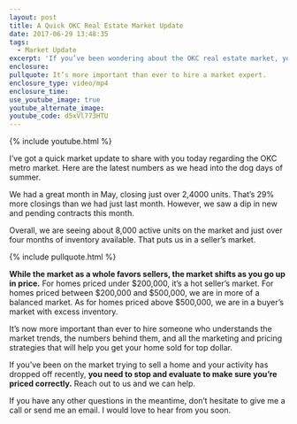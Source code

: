 ```yaml
---
layout: post
title: A Quick OKC Real Estate Market Update
date: 2017-06-29 13:48:35
tags:
  - Market Update
excerpt: 'If you’ve been wondering about the OKC real estate market, you’re in luck. We have the latest numbers to share today.'
enclosure:
pullquote: It’s more important than ever to hire a market expert.
enclosure_type: video/mp4
enclosure_time:
use_youtube_image: true
youtube_alternate_image:
youtube_code: d5xVl773HTU
---
```



{% include youtube.html %}

I’ve got a quick market update to share with you today regarding the OKC metro market. Here are the latest numbers as we head into the dog days of summer.

We had a great month in May, closing just over 2,4000 units. That’s 29% more closings than we had just last month. However, we saw a dip in new and pending contracts this month.

Overall, we are seeing about 8,000 active units on the market and just over four months of inventory available. That puts us in a seller’s market.

{% include pullquote.html %}

**While the market as a whole favors sellers, the market shifts as you go up in price.** For homes priced under $200,000, it’s a hot seller’s market. For homes priced between $200,000 and $500,000, we are in more of a balanced market. As for homes priced above $500,000, we are in a buyer’s market with excess inventory.

It’s now more important than ever to hire someone who understands the market trends, the numbers behind them, and all the marketing and pricing strategies that will help you get your home sold for top dollar.

If you’ve been on the market trying to sell a home and your activity has dropped off recently, **you need to stop and evaluate to make sure you’re priced correctly.** Reach out to us and we can help.

If you have any other questions in the meantime, don’t hesitate to give me a call or send me an email. I would love to hear from you soon.